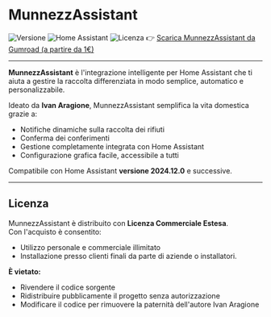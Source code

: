 # MunnezzAssistant

![Versione](https://img.shields.io/badge/version-1.0.0-blue)
![Home Assistant](https://img.shields.io/badge/compatible-Home_Assistant_2024.12.0+-green)
![Licenza](https://img.shields.io/badge/licenza-Commerciale_Estesa-brightgreen)
👉 [Scarica MunnezzAssistant da Gumroad (a partire da 1€)](https://vesuviocode.gumroad.com/l/pelkif)

---

**MunnezzAssistant** è l'integrazione intelligente per Home Assistant che ti aiuta a gestire la raccolta differenziata in modo semplice, automatico e personalizzabile.

Ideato da **Ivan Aragione**, MunnezzAssistant semplifica la vita domestica grazie a:
- Notifiche dinamiche sulla raccolta dei rifiuti
- Conferma dei conferimenti
- Gestione completamente integrata con Home Assistant
- Configurazione grafica facile, accessibile a tutti

Compatibile con Home Assistant **versione 2024.12.0** e successive.

---

## Licenza

MunnezzAssistant è distribuito con **Licenza Commerciale Estesa**.  
Con l'acquisto è consentito:
- Utilizzo personale e commerciale illimitato
- Installazione presso clienti finali da parte di aziende o installatori.

**È vietato:**
- Rivendere il codice sorgente
- Ridistribuire pubblicamente il progetto senza autorizzazione
- Modificare il codice per rimuovere la paternità dell'autore Ivan Aragione

